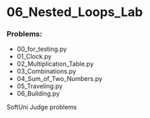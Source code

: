 # 06_Nested_Loops_Lab

### Problems:
- 00_for_testing.py
- 01_Clock.py
- 02_Multiplication_Table.py
- 03_Combinations.py
- 04_Sum_of_Two_Numbers.py
- 05_Traveling.py
- 06_Building.py


SoftUni Judge problems
